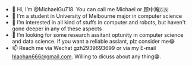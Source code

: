 - 👋 Hi, I’m @MichaelGu718. You can call me Michael or 顾中瀚🇨🇳
- 🥰 I'm a student in University of Melbourne major in computer science
- 👀 I’m interested in all kind of stuffs in computer and robots, but haven't gone deeper in any of these aspects
- 💞️ I’m looking for some research assitant optunity in computer science and data science. If you want a reliable assiant, plz consider me😂
- 📫 Reach me via Wechat gzh2939693699 or via my E-mail hlaohan666@gmail.com. Willing to dicuss about any thing😁.

<!---
MichaelGu718/MichaelGu718 is a ✨ special ✨ repository because its `README.md` (this file) appears on your GitHub profile.
You can click the Preview link to take a look at your changes.
--->
